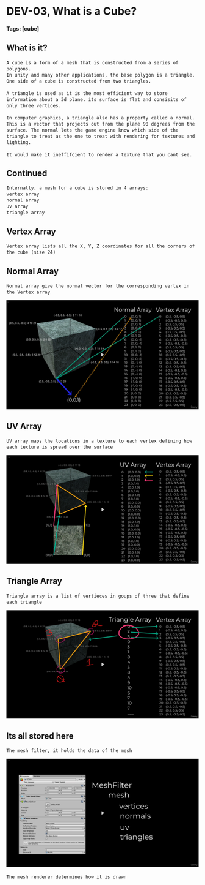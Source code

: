 # DEV-03, What is a Cube?
#### Tags: [cube]


## What is it?

    A cube is a form of a mesh that is constructed from a series of polygons. 
    In unity and many other applications, the base polygon is a triangle. One side of a cube is constructed from two triangles.

    A triangle is used as it is the most efficient way to store information about a 3d plane. its surface is flat and consisits of only three vertices.

    In computer graphics, a triangle also has a property called a normal. This is a vector that projects out from the plane 90 degrees from the surface. The normal lets the game engine know which side of the triangle to treat as the one to treat with rendering for textures and lighting.

    It would make it ineffifcient to render a texture that you cant see.

## Continued

    Internally, a mesh for a cube is stored in 4 arrays:
    vertex array
    normal array
    uv array
    triangle array

## Vertex Array

    Vertex array lists all the X, Y, Z coordinates for all the corners of the cube (size 24)

## Normal Array

    Normal array give the normal vector for the corresponding vertex in the Vertex array

![](../images/DEV-03/DEV-03-A.png)

## UV Array

    UV array maps the locations in a texture to each vertex defining how each texture is spread over the surface

![](../images/DEV-03/DEV-03-B.png)

## Triangle Array

    Triangle array is a list of vertieces in goups of three that define each triangle

![](../images/DEV-03/DEV-03-C.png)

## Its all stored here

    The mesh filter, it holds the data of the mesh

![](../images/DEV-03/DEV-03-D.png)

    The mesh renderer determines how it is drawn